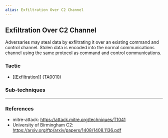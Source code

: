 ```yaml
---
alias: Exfiltration Over C2 Channel
---
```


## Exfiltration Over C2 Channel

Adversaries may steal data by exfiltrating it over an existing command and control channel. Stolen data is encoded into the normal communications channel using the same protocol as command and control communications.


### Tactic

- [[Exfiltration]] (TA0010)

### Sub-techniques


---
### References

- mitre-attack: https://attack.mitre.org/techniques/T1041
- University of Birmingham C2: https://arxiv.org/ftp/arxiv/papers/1408/1408.1136.pdf
